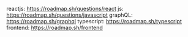 reactjs: https://roadmap.sh/questions/react
js: https://roadmap.sh/questions/javascript
graphQL: https://roadmap.sh/graphql
typescript: https://roadmap.sh/typescript
frontend: https://roadmap.sh/frontend
